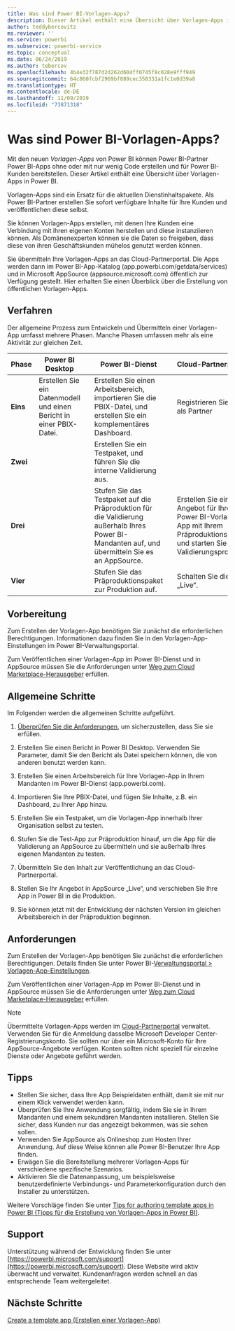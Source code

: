 ```yaml
---
title: Was sind Power BI-Vorlagen-Apps?
description: Dieser Artikel enthält eine Übersicht über Vorlagen-Apps in Power BI. Erfahren Sie, wie Sie Power BI-Apps ohne oder mit nur wenig Code erstellen, und diese dann für Power BI-Kunden bereitstellen.
author: teddybercovitz
ms.reviewer: ''
ms.service: powerbi
ms.subservice: powerbi-service
ms.topic: conceptual
ms.date: 06/24/2019
ms.author: tebercov
ms.openlocfilehash: 4b4e32f787d2d262d604ff0745f8c028e9fff949
ms.sourcegitcommit: 64c860fcbf2969bf089cec358331a1fc1e0d39a8
ms.translationtype: HT
ms.contentlocale: de-DE
ms.lasthandoff: 11/09/2019
ms.locfileid: "73871318"
---
```

# <a name="what-are-power-bi-template-apps"></a>Was sind Power BI-Vorlagen-Apps?

Mit den neuen *Vorlagen-Apps* von Power BI können Power BI-Partner Power BI-Apps ohne oder mit nur wenig Code erstellen und für Power BI-Kunden bereitstellen.  Dieser Artikel enthält eine Übersicht über Vorlagen-Apps in Power BI.

Vorlagen-Apps sind ein Ersatz für die aktuellen Dienstinhaltspakete. Als Power BI-Partner erstellen Sie sofort verfügbare Inhalte für Ihre Kunden und veröffentlichen diese selbst.  

Sie können Vorlagen-Apps erstellen, mit denen Ihre Kunden eine Verbindung mit ihren eigenen Konten herstellen und diese instanziieren können. Als Domänenexperten können sie die Daten so freigeben, dass diese von ihren Geschäftskunden mühelos genutzt werden können.  

Sie übermitteln Ihre Vorlagen-Apps an das Cloud-Partnerportal. Die Apps werden dann im Power BI-App-Katalog (app.powerbi.com/getdata/services) und in Microsoft AppSource (appsource.microsoft.com) öffentlich zur Verfügung gestellt. Hier erhalten Sie einen Überblick über die Erstellung von öffentlichen Vorlagen-Apps.  

## <a name="process"></a>Verfahren
Der allgemeine Prozess zum Entwickeln und Übermitteln einer Vorlagen-App umfasst mehrere Phasen. Manche Phasen umfassen mehr als eine Aktivität zur gleichen Zeit.


| Phase | Power BI Desktop |  |Power BI-Dienst  |  |Cloud-Partnerportal  |
|---|--------|--|---------|---------|---------|
| **Eins** | Erstellen Sie ein Datenmodell und einen Bericht in einer PBIX-Datei. |  | Erstellen Sie einen Arbeitsbereich, importieren Sie die PBIX-Datei, und erstellen Sie ein komplementäres Dashboard.  |  | Registrieren Sie sich als Partner |
| **Zwei** |  |  | Erstellen Sie ein Testpaket, und führen Sie die interne Validierung aus.        |  | |
| **Drei** | |  | Stufen Sie das Testpaket auf die Präproduktion für die Validierung außerhalb Ihres Power BI-Mandanten auf, und übermitteln Sie es an AppSource.  |  | Erstellen Sie ein Angebot für Ihre Power BI-Vorlagen-App mit Ihrem Präproduktionspaket, und starten Sie den Validierungsprozess. |
| **Vier** | |  | Stufen Sie das Präproduktionspaket zur Produktion auf. |  | Schalten Sie die App „Live“. |

## <a name="before-you-begin"></a>Vorbereitung

Zum Erstellen der Vorlagen-App benötigen Sie zunächst die erforderlichen Berechtigungen. Informationen dazu finden Sie in den Vorlagen-App-Einstellungen im Power BI-Verwaltungsportal. 

Zum Veröffentlichen einer Vorlagen-App im Power BI-Dienst und in AppSource müssen Sie die Anforderungen unter [Weg zum Cloud Marketplace-Herausgeber](https://docs.microsoft.com/azure/marketplace/become-publisher) erfüllen.
 
## <a name="high-level-steps"></a>Allgemeine Schritte

Im Folgenden werden die allgemeinen Schritte aufgeführt. 

1. [Überprüfen Sie die Anforderungen](#requirements), um sicherzustellen, dass Sie sie erfüllen. 

1. Erstellen Sie einen Bericht in Power BI Desktop. Verwenden Sie Parameter, damit Sie den Bericht als Datei speichern können, die von anderen benutzt werden kann. 

1. Erstellen Sie einen Arbeitsbereich für Ihre Vorlagen-App in Ihrem Mandanten im Power BI-Dienst (app.powerbi.com). 

1. Importieren Sie Ihre PBIX-Datei, und fügen Sie Inhalte, z.B. ein Dashboard, zu Ihrer App hinzu. 

1. Erstellen Sie ein Testpaket, um die Vorlagen-App innerhalb Ihrer Organisation selbst zu testen. 

1. Stufen Sie die Test-App zur Präproduktion hinauf, um die App für die Validierung an AppSource zu übermitteln und sie außerhalb Ihres eigenen Mandanten zu testen. 

1. Übermitteln Sie den Inhalt zur Veröffentlichung an das Cloud-Partnerportal. 

1. Stellen Sie Ihr Angebot in AppSource „Live“, und verschieben Sie Ihre App in Power BI in die Produktion.
2. Sie können jetzt mit der Entwicklung der nächsten Version im gleichen Arbeitsbereich in der Präproduktion beginnen. 

## <a name="requirements"></a>Anforderungen

Zum Erstellen der Vorlagen-App benötigen Sie zunächst die erforderlichen Berechtigungen. Details finden Sie unter Power BI-[Verwaltungsportal > Vorlagen-App-Einstellungen](service-admin-portal.md#template-apps-settings). 

Zum Veröffentlichen einer Vorlagen-App im Power BI-Dienst und in AppSource müssen Sie die Anforderungen unter [Weg zum Cloud Marketplace-Herausgeber](https://docs.microsoft.com/azure/marketplace/become-publisher) erfüllen.
 > [!NOTE] 
 > Übermittelte Vorlagen-Apps werden im [Cloud-Partnerportal](https://cloudpartner.azure.com) verwaltet. Verwenden Sie für die Anmeldung dasselbe Microsoft Developer Center-Registrierungskonto. Sie sollten nur über ein Microsoft-Konto für Ihre AppSource-Angebote verfügen. Konten sollten nicht speziell für einzelne Dienste oder Angebote geführt werden.

## <a name="tips"></a>Tipps 

- Stellen Sie sicher, dass Ihre App Beispieldaten enthält, damit sie mit nur einem Klick verwendet werden kann. 
- Überprüfen Sie Ihre Anwendung sorgfältig, indem Sie sie in Ihrem Mandanten und einem sekundären Mandanten installieren. Stellen Sie sicher, dass Kunden nur das angezeigt bekommen, was sie sehen sollen. 
- Verwenden Sie AppSource als Onlineshop zum Hosten Ihrer Anwendung. Auf diese Weise können alle Power BI-Benutzer Ihre App finden. 
- Erwägen Sie die Bereitstellung mehrerer Vorlagen-Apps für verschiedene spezifische Szenarios. 
- Aktivieren Sie die Datenanpassung, um beispielsweise benutzerdefinierte Verbindungs- und Parameterkonfiguration durch den Installer zu unterstützen.

Weitere Vorschläge finden Sie unter [Tips for authoring template apps in Power BI (Tipps für die Erstellung von Vorlagen-Apps in Power BI)](service-template-apps-tips.md).

## <a name="support"></a>Support
Unterstützung während der Entwicklung finden Sie unter [https://powerbi.microsoft.com/support](https://powerbi.microsoft.com/support). Diese Website wird aktiv überwacht und verwaltet. Kundenanfragen werden schnell an das entsprechende Team weitergeleitet.

## <a name="next-steps"></a>Nächste Schritte

[Create a template app (Erstellen einer Vorlagen-App)](service-template-apps-create.md)
